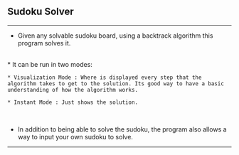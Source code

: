 ## Sudoku Solver
---
  * Given any solvable sudoku board, using a backtrack algorithm this program solves it.
<br>
  * It can be run in two modes:
    
    * Visualization Mode : Where is displayed every step that the algorithm takes to get to the solution. Its good way to have a basic understanding of how the algorithm works.

    * Instant Mode : Just shows the solution.
<br>  

  * In addition to being able to solve the sudoku, the program also allows a way to input your own sudoku to solve.
  ---